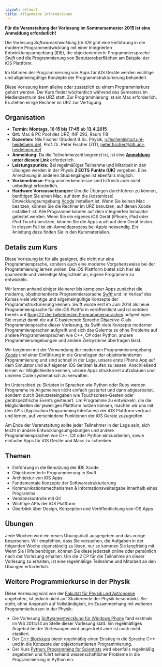 ```yaml
---
layout: default
title: Allgemeine Informationen
---
```


**Für die Veranstaltung der Vorlesung im Sommersemester 2015 ist eine Anmeldung erforderlich!**

Die Vorlesung *Softwareentwicklung für iOS* gibt eine Einführung in die moderne Programmentwicklung mit einer Integrierten Entwicklungsumgebung (IDE), die objektorientierte Programmiersprache *Swift* und die Programmierung von Benutzeroberflächen am Beispiel der iOS Plattform.

Im Rahmen der Programmierung von Apps für iOS Geräte werden wichtige und allgemeingültige Konzepte der Programmstrukturierung behandelt.

Diese Vorlesung kann alleine oder zusätzlich zu einem Programmierkurs gehört werden. Der Kurs findet wöchentlich während des Semesters im Medienzentrum des URZ statt. Zur Programmierung ist ein Mac erforderlich. Es stehen einige Rechner im URZ zur Verfügung.

## Organisation

- **Termin:** **Montags, 16:15 bis 17:45** ab **13.4.2015**
- **Ort:** Mac & PC Pool des URZ, INF 293, Raum 118
- **Dozenten:** Nils Fischer (Student B.Sc. Physik, [n.fischer@stud.uni-heidelberg.de](mailto:n.fischer@stud.uni-heidelberg.de)), Prof. Dr. Peter Fischer (ZITI, [peter.fischer@ziti.uni-heidelberg.de](mailto:peter.fischer@ziti.uni-heidelberg.de))
- **Anmeldung:** Da die Teilnehmerzahl begrenzt ist, ist eine **[Anmeldung unter diesem Link](https://docs.google.com/forms/d/1EhWzohHaER7PS2q1NpeHV1K1ox3nNOrES2baF7f7kXs/viewform?usp=send_form)** erforderlich.
- **Leistungspunkte:** Bei regelmäßiger Teilnahme und Mitarbeit in den Übungen werden in der Physik **2 ECTS Punkte (ÜK)** vergeben. Eine Anrechnung in anderen Studiengängen ist ebenfalls möglich.
- **Vorkenntnisse:** Programmierkenntnisse sind hilfreich aber nicht unbedingt erforderlich.
- **Hardware Vorraussetzungen:**
	Um die Übungen durchführen zu können, benötigen Sie einen Mac, auf dem die (kostenlose) Entwicklungsumgebung [Xcode](https://itunes.apple.com/de/app/xcode/id497799835?mt=12) installiert ist. Wenn Sie keinen Mac besitzen, können Sie die Rechner im URZ benutzen, auf denen Xcode installiert ist. Alle Programme können auf dem integrierten Simulator getestet werden. Wenn Sie ein eigenes iOS Gerät (iPhone, iPad oder iPod Touch) besitzen, können Sie die Apps auch auf dem Gerät testen. In diesem Fall ist ein Anmeldeprozess bei Apple notwendig. Ein Anleitung dazu finden Sie in den Kursmaterialien.

## Details zum Kurs

Diese Vorlesung ist für alle geeignet, die nicht nur eine Programmiersprache, sondern auch eine moderne Vorgehensweise bei der Programmierung lernen wollen. Die iOS Plattform bietet sich hier als spannende und vielseitige Möglichkeit an, eigene Programme zu entwickeln.

Wir lernen anhand einiger kleinerer bis komplexer Apps zunächst die moderne, objektorientierte Programmiersprache *[Swift](https://developer.apple.com/swift/)* und im Verlauf des Kurses viele wichtige und allgemeingültige Konzepte der Programmstrukturierung kennen. Swift wurde erst im Juni 2014 als neue Programmiersprache für die iOS Plattform veröffentlicht und ist seitdem bereits auf [Rang 22 der beliebtesten Programmiersprachen](http://redmonk.com/sogrady/2015/01/14/language-rankings-1-15/) aufgestiegen. Sie ersetzt damit die auf C basierende Sprache *Objective-C* als Programmiersprache dieser Vorlesung, da Swift viele Konzepte moderner Programmiersprachen aufgreift und sich das Gelernte so ohne Probleme auf andere Programmiersprachen wie C++, C# oder Python, andere Programmierumgebungen und andere Zielsysteme übertragen lässt.

Wir beginnen mit der Verwendung der modernen Programmierumgebung *[Xcode](https://developer.apple.com/xcode/)* und einer Einführung in die Grundlagen der objektorientierten Programmierung und sind schnell in der Lage, unsere erste iPhone App auf dem Simulator und auf eigenen iOS Geräten laufen zu lassen. Anschließend lernen wir Möglichkeiten kennen, unsere Apps strukturiert aufzubauen und unseren Code systematisch zu verwalten.

Im Unterschied zu Skripten in Sprachen wie Python oder Ruby werden Programme im Allgemeinen nicht einfach gestartet und dann abgearbeitet, sondern durch Benutzereingaben wie Touchscreen-Gesten oder gerätspezifische Events gesteuert. Um Programme zu entwickeln, die die Möglichkeiten der jeweiligen Plattform nutzen können, machen wir uns mit den APIs (Application Programming Interfaces) der iOS Plattform vertraut und lernen, auf verschiedene Funktionen der iOS Geräte zuzugreifen.

Am Ende der Veranstaltung sollte jeder Teilnehmer in der Lage sein, sich leicht in andere Entwicklungsumgebungen und andere Programmiersprachen wie C++, C# oder Python einzuarbeiten, sowie einfache Apps für iOS Geräte und Macs zu schreiben.

## Themen

- Einführung in die Benutzung der IDE Xcode
- Objektorientierte Programmierung in Swift
- Architektur von iOS Apps
- Fundamentale Konzepte der Softwarestrukturierung
- Kommunikationsmechanismen & Informationsweitergabe innerhalb eines Programms
- Versionskontrolle mit Git
- Wichtige APIs der iOS Plattform
- Überblick über Design, Konzeption und Veröffentlichung von iOS Apps

## Übungen

Jede Wochen wird ein neues Übungsblatt ausgegeben und das vorige besprochen. Wir empfehlen, dass Sie versuchen, die Aufgaben in der folgenden Woche eigenständig zu lösen, nur so kommen Sie langfristig mit. Wenn Sie Hilfe benötigen, können Sie diese jederzeit online oder persönlich nach der Vorlesung erhalten. Um die 2 CP für die Teilnahme an dieser Vorlesung zu erhalten, ist eine regelmäßige Teilnahme und Mitarbeit an den Übungen erforderlich.

## Weitere Programmierkurse in der Physik

Diese Vorlesung wird von der [Fakultät für Physik und Astronomie](http://www.physik.uni-heidelberg.de) angeboten, ist jedoch nicht auf Studierende der Physik beschränkt. Sie steht, ohne Anspruch auf Vollständigkeit, im Zusammenhang mit weiteren Programmierkursen in der Physik:

- Die Vorlesung [Softwareentwicklung für Windows Phone](http://sus.ziti.uni-heidelberg.de/Lehre/WinPhone1415/?lang=de) fand erstmals im WS 2014/14 an Stelle dieser Vorlesung statt. Ein regelmäßiges Angebot beider Vorlesungen wird angestrebt aber ist noch nicht etabliert.
- Der [C++ Blockkurs](http://wiki.kip.uni-heidelberg.de/ti/Informatik-Vorkurs/index.php/Main_Page) bietet regelmäßig einen Einstieg in die Sprache C++ und in die Konzepte der objektorientierten Programmierung.
- Der Kurs [Python: Programming for Scientists](http://www.mpia.de/~robitaille/python.html) wird ebenfalls regelmäßig angeboten und führt anhand wissenschaftlicher Probleme in die Programmierung in Python ein.
